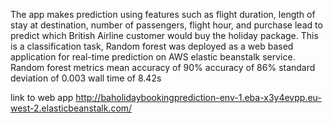The app makes prediction using features such as flight duration, length of stay at destination, number of passengers, flight hour, and purchase lead to predict which British Airline customer would buy the holiday package. This is a classification task, Random forest was deployed as a web based application for real-time prediction on AWS elastic beanstalk service.
Random forest metrics
mean accuracy of 90%
accuracy of 86%
standard deviation of 0.003
wall time of 8.42s


link to web app
http://baholidaybookingprediction-env-1.eba-x3y4evpp.eu-west-2.elasticbeanstalk.com/
